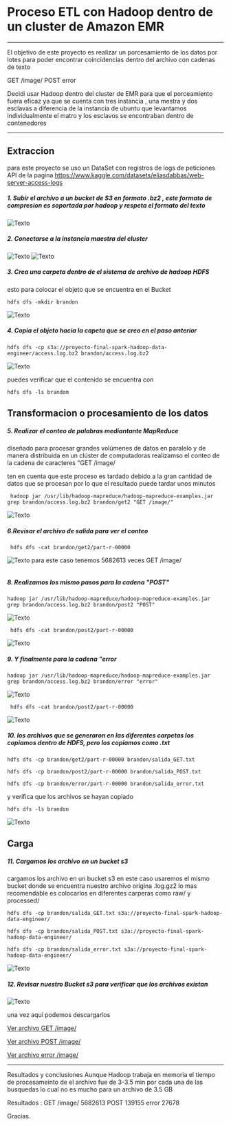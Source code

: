 # Proceso ETL con Hadoop dentro de un cluster de Amazon EMR 
---
El objetivo de este proyecto es  realizar un porcesamiento de los datos por lotes  para poder encontrar coincidencias dentro  del archivo con cadenas de texto

GET /image/
POST
error

Decidi usar Hadoop dentro del cluster de EMR para que el porceamiento fuera eficaz ya que  se cuenta con tres instancia , una mestra y dos esclavas  a diferencia de la instancia de ubuntu que levantamos individualmente
el matro y los esclavos se encontraban dentro de contenedores 

---

## Extraccion  
para este proyecto se uso un DataSet con registros de logs de peticiones API  de la pagina  https://www.kaggle.com/datasets/eliasdabbas/web-server-access-logs

##### 1. Subir el archivo a un bucket de S3 en formato .bz2 , este formato de compresion es soportada por hadoop y respeta el formato del texto 
![Texto](hadoopLibroConteo/erm.jpeg)

##### 2. Conectarse a la instancia maestra del cluster  
![Texto](hadoopLibroConteo/erm-aws.jpeg)
![Texto](hadoopLibroConteo/emr1.jpeg)

##### 3. Crea una carpeta dentro de el sistema de archivo de hadoop HDFS
 esto para colocar el objeto que se encuentra en el Bucket

```
hdfs dfs -mkdir brandon
```
![Texto](hadoopLibroConteo/emr7.1.jpeg)

##### 4. Copia el objeto hacia la capeta que se creo en el paso anterior
```
hdfs dfs -cp s3a://proyecto-final-spark-hadoop-data-engineer/access.log.bz2 brandon/access.log.bz2
```


![Texto](hadoopLibroConteo/emr8.jpeg)

puedes verificar que el contenido se encuentra con 
```
hdfs dfs -ls brandom
```

## Transformacion o procesamiento de los datos  

##### 5. Realizar el conteo de palabras mediantante MapReduce
diseñado para procesar grandes volúmenes de datos en paralelo y de manera distribuida en un clúster de computadoras
 realizamso el conteo de la cadena de caracteres "GET /image/

 ten en cuenta que este proceso es tardado debido a la gran cantidad de datos que se procesan por lo que el resultado puede tardar unos minutos
```
 hadoop jar /usr/lib/hadoop-mapreduce/hadoop-mapreduce-examples.jar grep brandon/access.log.bz2 brandon/get2 "GET /image/"
```
![Texto](hadoopLibroConteo/erm10.jpeg)

##### 6.Revisar el archivo de salida para ver el conteo

```
 hdfs dfs -cat brandon/get2/part-r-00000
```

![Texto](hadoopLibroConteo/erm11.jpeg)
 para este caso tenemos 5682613  veces GET  /image/
```
```
##### 8. Realizamos los mismo pasos para la cadena "POST"
```
hadoop jar /usr/lib/hadoop-mapreduce/hadoop-mapreduce-examples.jar grep brandon/access.log.bz2 brandon/post2 "POST"
```
![Texto](hadoopLibroConteo/erm10.jpeg)

```
 hdfs dfs -cat brandon/post2/part-r-00000
```
![Texto](hadoopLibroConteo/erm11.jpeg)


##### 9. Y finalmente para la cadena "error

```
hadoop jar /usr/lib/hadoop-mapreduce/hadoop-mapreduce-examples.jar grep brandon/access.log.bz2 brandon/error "error"
```
![Texto](hadoopLibroConteo/erm14.jpeg)

```
 hdfs dfs -cat brandon/post2/part-r-00000
```
![Texto](hadoopLibroConteo/erm15.jpeg)


##### 10. los archivos que se generaron en las diferentes carpetas los copiamos dentro de HDFS, pero los copiamos como .txt 

```
hdfs dfs -cp brandon/get2/part-r-00000 brandon/salida_GET.txt
```
```
hdfs dfs -cp brandon/post2/part-r-00000 brandon/salida_POST.txt
```
```
hdfs dfs -cp brandon/error/part-r-00000 brandon/salida_error.txt
```

y verifica que los archivos se hayan copiado 

```
hdfs dfs -ls brandon
```
![Texto](hadoopLibroConteo/erm17.1.jpeg)

## Carga
##### 11. Cargamos los archivo en un bucket s3

cargamos los archivo en un bucket s3 en este caso usaremos el mismo bucket donde se encuentra nuestro archivo origina .log.gz2 
lo mas recomendable es colocarlos en diferentes carperas como raw/ y processed/ 
```
hdfs dfs -cp brandon/salida_GET.txt s3a://proyecto-final-spark-hadoop-data-engineer/
```
```
hdfs dfs -cp brandon/salida_POST.txt s3a://proyecto-final-spark-hadoop-data-engineer/
```
```
hdfs dfs -cp brandon/salida_error.txt s3a://proyecto-final-spark-hadoop-data-engineer/
```
![Texto](hadoopLibroConteo/emr-carga.jpeg)

##### 12. Revisar nuestro Bucket s3  para verificar que los archivos existan

![Texto](hadoopLibroConteo/erm17.jpeg)

 una vez aqui  podemos descargarlos  
 
 [Ver archivo GET /image/](salida_GET.txt)  
 
 [Ver archivo POST /image/](salida_POST.txt)  
 
 [Ver archivo error /image/](salida_error.txt)  
 
 --- 
 Resultados y conclusiones 
 Aunque Hadoop trabaja en memoria el tiempo de procesameinto de el archivo fue de 3-3.5 min por  cada una de las busquedas lo cual no es mucho para un archivo de 3.5 GB 

Resultados :
GET /image/      5682613
POST              139155
error            27678

Gracias.
